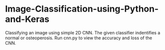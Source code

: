 # Image-Classification-using-Python-and-Keras

Classifying an image using simple 2D CNN. The given classifier indentifies a normal or osteoperosis. Run cnn.py to view the accuracy and loss of the CNN. 

